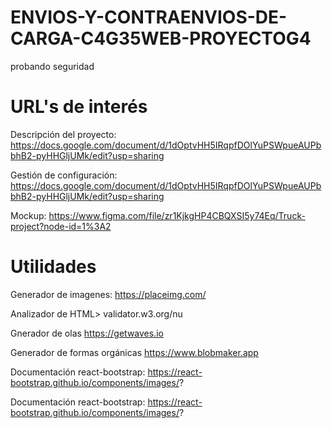 # ENVIOS-Y-CONTRAENVIOS-DE-CARGA-C4G35WEB-PROYECTOG4

probando seguridad

# URL's de interés
Descripción del proyecto:
https://docs.google.com/document/d/1dOptvHH5IRqpfDOlYuPSWpueAUPbbhB2-pyHHGljUMk/edit?usp=sharing

Gestión de configuración:
https://docs.google.com/document/d/1dOptvHH5IRqpfDOlYuPSWpueAUPbbhB2-pyHHGljUMk/edit?usp=sharing

Mockup:
https://www.figma.com/file/zr1KjkgHP4CBQXSI5y74Eq/Truck-project?node-id=1%3A2

# Utilidades
Generador de imagenes:
https://placeimg.com/

Analizador de HTML>
validator.w3.org/nu

Gnerador de olas
https://getwaves.io

Generador de formas orgánicas
https://www.blobmaker.app

Documentación react-bootstrap:
https://react-bootstrap.github.io/components/images/?

Documentación react-bootstrap:
https://react-bootstrap.github.io/components/images/?